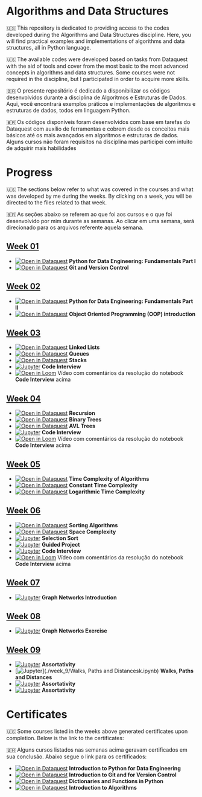 # Algorithms and Data Structures

🇺🇸 This repository is dedicated to providing access to the codes developed during the Algorithms and Data Structures discipline. Here, you will find practical examples and implementations of algorithms and data structures, all in Python language.

🇺🇸 The available codes were developed based on tasks from <a src="https://www.dataquest.io/">Dataquest</a> with the aid of tools and cover from the most basic to the most advanced concepts in algorithms and data structures. Some courses were not required in the discipline, but I participated in order to acquire more skills.

🇧🇷 O presente repositório é dedicado a disponibilizar os códigos desenvolvidos durante a disciplina de Algoritmos e Estruturas de Dados. Aqui, você encontrará exemplos práticos e implementações de algoritmos e estruturas de dados, todos em linguagem Python.

🇧🇷 Os códigos disponíveis foram desenvolvidos com base em tarefas do <a src="https://www.dataquest.io/">Dataquest</a> com auxílio de ferramentas e cobrem desde os conceitos mais básicos até os mais avançados em algoritmos e estruturas de dados. Alguns cursos não foram requisitos na disciplina mas participei com intuito de adquirir mais habilidades


# Progress

🇺🇸 The sections below refer to what was covered in the courses and what was developed by me during the weeks. By clicking on a week, you will be directed to the files related to that week.

🇧🇷 As seções abaixo se referem ao que foi aos cursos e o que foi desenvolvido por mim durante as semanas. Ao clicar em uma semana, será direcionado para os arquivos referente aquela semana.

## [Week 01](./week_1/)
- [![Open in Dataquest](https://img.shields.io/badge/link-dataquest-green)](https://www.dataquest.io/course/python-fundamentals-de/) **Python for Data Engineering: Fundamentals Part I**
- [![Open in Dataquest](https://img.shields.io/badge/link-dataquest-green)](https://www.dataquest.io/course/git-and-vcs/) **Git and Version Control**

## [Week 02](./week_2/)
- [![Open in Dataquest](https://img.shields.io/badge/link-dataquest-green)](https://www.dataquest.io/course/python-fundamentals-de-2/) **Python for Data Engineering: Fundamentals Part II**
- [![Open in Dataquest](https://img.shields.io/badge/link-dataquest-green)](https://app.dataquest.io/c/78/m/435/object-oriented-python/) **Object Oriented Programming (OOP) introduction**

## [Week 03](./week_3/)
- [![Open in Dataquest](https://img.shields.io/badge/link-dataquest-green)](https://app.dataquest.io/c/108/m/560/linked-lists) **Linked Lists**
- [![Open in Dataquest](https://img.shields.io/badge/link-dataquest-green)](https://app.dataquest.io/c/108/m/561/queues) **Queues**
- [![Open in Dataquest](https://img.shields.io/badge/link-dataquest-green)](https://app.dataquest.io/c/108/m/562/stacks) **Stacks**
- [![Jupyter](https://img.shields.io/badge/-Notebook-191A1B?style=flat-square&logo=jupyter)](./week_3/Code_Interview_Linked_Queue_Stacks.ipynb) **Code Interview**
- [![Open in Loom](https://img.shields.io/badge/-Video-83DA77?style=flat-square&logo=loom)](https://www.loom.com/share/dfc6e72790b54bd99a8ca25a9e62cd72) Vídeo com comentários da resolução do notebook **Code Interview** acima

## [Week 04](./week_4/)
- [![Open in Dataquest](https://img.shields.io/badge/link-dataquest-green)](https://app.dataquest.io/c/109/m/578/overview-of-recursion/) **Recursion**
- [![Open in Dataquest](https://img.shields.io/badge/link-dataquest-green)](https://app.dataquest.io/c/109/m/579/introduction-to-binary-trees/) **Binary Trees**
- [![Open in Dataquest](https://img.shields.io/badge/link-dataquest-green)](https://app.dataquest.io/c/109/m/580/working-with-binary-search-trees/) **AVL Trees**
- [![Jupyter](https://img.shields.io/badge/-Notebook-191A1B?style=flat-square&logo=jupyter)](./week_4/Code_Interview_recursion.ipynb) **Code Interview**
- [![Open in Loom](https://img.shields.io/badge/-Video-83DA77?style=flat-square&logo=loom)](https://www.loom.com/share/78888e45f9a3451aad8f9827bb7756a6) Vídeo com comentários da resolução do notebook **Code Interview** acima

## [Week 05](./week_5/)
- [![Open in Dataquest](https://img.shields.io/badge/link-dataquest-green)](https://app.dataquest.io/c/86/m/476/time-complexity-of-algorithms/) **Time Complexity of Algorithms**
- [![Open in Dataquest](https://img.shields.io/badge/link-dataquest-green)](https://app.dataquest.io/c/86/m/477/constant-time-complexity/) **Constant Time Complexity**
- [![Open in Dataquest](https://img.shields.io/badge/link-dataquest-green)](https://app.dataquest.io/c/86/m/478/logarithmic-time-complexity/) **Logarithmic Time Complexity**

## [Week 06](./week_6/)
- [![Open in Dataquest](https://img.shields.io/badge/link-dataquest-green)](https://app.dataquest.io/c/86/m/479/sorting-algorithms/) **Sorting Algorithms**
- [![Open in Dataquest](https://img.shields.io/badge/link-dataquest-green)](https://app.dataquest.io/c/86/m/480/space-complexity/) **Space Complexity**
- [![Jupyter](https://img.shields.io/badge/-Notebook-191A1B?style=flat-square&logo=jupyter)](./week_3/selection_sort.ipynb) **Selection Sort**
- [![Jupyter](https://img.shields.io/badge/-Notebook-191A1B?style=flat-square&logo=jupyter)](./week_3/fast_queries_on_csv.ipynb) **Guided Project**
- [![Jupyter](https://img.shields.io/badge/-Notebook-191A1B?style=flat-square&logo=jupyter)](./week_3/Code_Interview_bst.ipynb) **Code Interview**
- [![Open in Loom](https://img.shields.io/badge/-Video-83DA77?style=flat-square&logo=loom)](https://www.loom.com/share/50c5f14478514aef978a68cc9f42a25b) Vídeo com comentários da resolução do notebook **Code Interview** acima

## [Week 07](./week_7/)
- [![Jupyter](https://img.shields.io/badge/-Notebook-191A1B?style=flat-square&logo=jupyter)](./week_7/Network_Elements.ipynb) **Graph Networks Introduction**

## [Week 08](./week_8/)
- [![Jupyter](https://img.shields.io/badge/-Notebook-191A1B?style=flat-square&logo=jupyter)](./week_8/exercise.ipynb) **Graph Networks Exercise**

## [Week 09](./week_9/)
- [![Jupyter](https://img.shields.io/badge/-Notebook-191A1B?style=flat-square&logo=jupyter)](./week_9/Assortativity.ipynb) **Assortativity**
- [![Jupyter](https://img.shields.io/badge/-Notebook-191A1B?style=flat-square&logo=jupyter)](./week_9/Walks, Paths and Distancesk.ipynb) **Walks, Paths and Distances**
- [![Jupyter](https://img.shields.io/badge/-Notebook-191A1B?style=flat-square&logo=jupyter)](./week_9/Assortativity.ipynb) **Assortativity**
- [![Jupyter](https://img.shields.io/badge/-Notebook-191A1B?style=flat-square&logo=jupyter)](./week_9/Assortativity.ipynb) **Assortativity**

# Certificates

🇺🇸 Some courses listed in the weeks above generated certificates upon completion. Below is the link to the certificates:

🇧🇷 Alguns cursos listados nas semanas acima geravam certificados em sua conclusão. Abaixo segue o link para os certificados:

- [![Open in Dataquest](https://img.shields.io/badge/link-dataquest-green)](https://app.dataquest.io/view_cert/DKKUYM7S2MXX67SIYOK3) **Introduction to Python for Data Engineering**
- [![Open in Dataquest](https://img.shields.io/badge/link-dataquest-green)](https://app.dataquest.io/view_cert/F46GBQRZZM4S12JB4ET3) **Introduction to Git and for Version Control**
- [![Open in Dataquest](https://img.shields.io/badge/link-dataquest-green)](https://app.dataquest.io/view_cert/CC19PNMH16L74D290DD0) **Dictionaries and Functions in Python**
- [![Open in Dataquest](https://img.shields.io/badge/link-dataquest-green)](https://app.dataquest.io/view_cert/R7G1WEBYNUMIHD3GK51Y) **Introduction to Algorithms**
